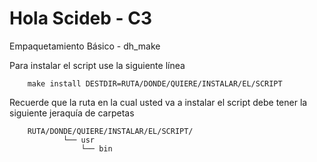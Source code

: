 Hola Scideb - C3
==

Empaquetamiento Básico - dh_make

Para instalar el script use la siguiente línea

        make install DESTDIR=RUTA/DONDE/QUIERE/INSTALAR/EL/SCRIPT

Recuerde que la ruta en la cual usted va a instalar el script debe tener
la siguiente jeraquía de carpetas

        RUTA/DONDE/QUIERE/INSTALAR/EL/SCRIPT/
                └── usr
                    └── bin

